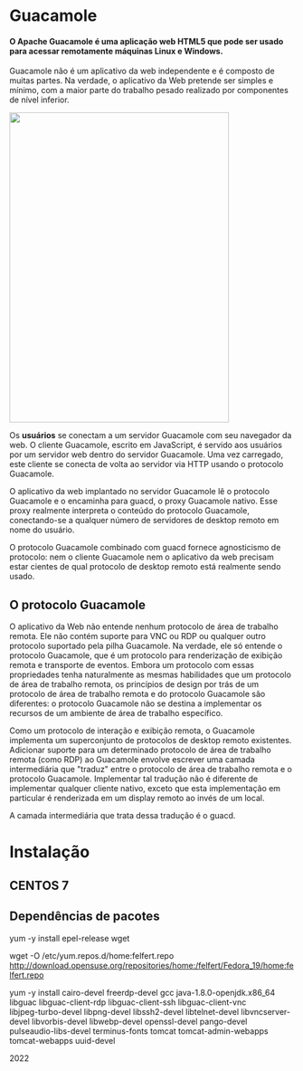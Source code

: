 # Guacamole

#### O Apache Guacamole é uma aplicação web HTML5 que pode ser usado para acessar remotamente máquinas Linux e Windows.


Guacamole não é um aplicativo da web independente e é composto de muitas partes. Na verdade, o aplicativo da Web pretende ser simples e mínimo, com a maior parte do trabalho pesado realizado por componentes de nível inferior.

<a href="url"><img src="https://guacamole.apache.org/doc/0.9.0/images/guac-arch.png" align="center" height="548" width="388" ></a>








Os **usuários** se conectam a um servidor Guacamole com seu navegador da web. O cliente Guacamole, escrito em JavaScript, é servido aos usuários por um servidor web dentro do servidor Guacamole. Uma vez carregado, este cliente se conecta de volta ao servidor via HTTP usando o protocolo Guacamole.

O aplicativo da web implantado no servidor Guacamole lê o protocolo Guacamole e o encaminha para guacd, o proxy Guacamole nativo. Esse proxy realmente interpreta o conteúdo do protocolo Guacamole, conectando-se a qualquer número de servidores de desktop remoto em nome do usuário.

O protocolo Guacamole combinado com guacd fornece agnosticismo de protocolo: nem o cliente Guacamole nem o aplicativo da web precisam estar cientes de qual protocolo de desktop remoto está realmente sendo usado.


## O protocolo Guacamole
O aplicativo da Web não entende nenhum protocolo de área de trabalho remota. Ele não contém suporte para VNC ou RDP ou qualquer outro protocolo suportado pela pilha Guacamole. Na verdade, ele só entende o protocolo Guacamole, que é um protocolo para renderização de exibição remota e transporte de eventos. Embora um protocolo com essas propriedades tenha naturalmente as mesmas habilidades que um protocolo de área de trabalho remota, os princípios de design por trás de um protocolo de área de trabalho remota e do protocolo Guacamole são diferentes: o protocolo Guacamole não se destina a implementar os recursos de um ambiente de área de trabalho específico.

Como um protocolo de interação e exibição remota, o Guacamole implementa um superconjunto de protocolos de desktop remoto existentes. Adicionar suporte para um determinado protocolo de área de trabalho remota (como RDP) ao Guacamole envolve escrever uma camada intermediária que "traduz" entre o protocolo de área de trabalho remota e o protocolo Guacamole. Implementar tal tradução não é diferente de implementar qualquer cliente nativo, exceto que esta implementação em particular é renderizada em um display remoto ao invés de um local.

A camada intermediária que trata dessa tradução é o guacd.


# Instalação 

## CENTOS 7

## Dependências de pacotes

yum -y install epel-release wget

wget -O /etc/yum.repos.d/home:felfert.repo http://download.opensuse.org/repositories/home:/felfert/Fedora_19/home:felfert.repo

yum -y install cairo-devel freerdp-devel gcc java-1.8.0-openjdk.x86_64 libguac libguac-client-rdp libguac-client-ssh libguac-client-vnc \
libjpeg-turbo-devel libpng-devel libssh2-devel libtelnet-devel libvncserver-devel libvorbis-devel libwebp-devel openssl-devel pango-devel \
pulseaudio-libs-devel terminus-fonts tomcat tomcat-admin-webapps tomcat-webapps uuid-devel

2022
